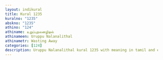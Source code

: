 ```yaml
---
layout: indikural
title: Kural 1235
kuralno: "1235"
abskno: "1235"
athino: "124"
athiname: உறுப்புநலனழிதல்
athinameen: Uruppu Nalanalithal
athinametr: Wasting Away
categories: [124]
description: Uruppu Nalanalithal kural 1235 with meaning in tamil and english 
---
```


